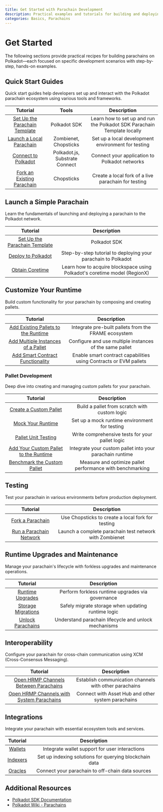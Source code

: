 ```yaml
---
title: Get Started with Parachain Development
description: Practical examples and tutorials for building and deploying Polkadot parachains, covering everything from launch to customization and cross-chain messaging.
categories: Basics, Parachains
---
```


# Get Started

The following sections provide practical recipes for building parachains on Polkadot—each focused on specific development scenarios with step-by-step, hands-on examples.

## Quick Start Guides

Quick start guides help developers set up and interact with the Polkadot parachain ecosystem using various tools and frameworks.

|                                            Tutorial                                            |             Tools              |                               Description                               |
| :--------------------------------------------------------------------------------------------: | :----------------------------: | :---------------------------------------------------------------------: |
| [Set Up the Parachain Template](/parachains/launch-a-parachain/set-up-the-parachain-template/) |          Polkadot SDK          | Learn how to set up and run the Polkadot SDK Parachain Template locally |
|            [Launch a Local Parachain](/parachains/testing/run-a-parachain-network/)            |     Zombienet, Chopsticks      |           Set up a local development environment for testing            |
|           [Connect to Polkadot](/chain-interactions/query-on-chain-data/query-sdks/)           | Polkadot.js, Substrate Connect |              Connect your application to Polkadot networks              |
|              [Fork an Existing Parachain](/parachains/testing/fork-a-parachain/)               |           Chopsticks           |           Create a local fork of a live parachain for testing           |

## Launch a Simple Parachain

Learn the fundamentals of launching and deploying a parachain to the Polkadot network.

|                                            Tutorial                                            |                                Description                                |
| :--------------------------------------------------------------------------------------------: | :-----------------------------------------------------------------------: |
| [Set Up the Parachain Template](/parachains/launch-a-parachain/set-up-the-parachain-template/) |                               Polkadot SDK                                |
|            [Deploy to Polkadot](/parachains/launch-a-parachain/deploy-to-polkadot/)            |       Step-by-step tutorial to deploying your parachain to Polkadot       |
|               [Obtain Coretime](/parachains/launch-a-parachain/obtain-coretime/)               | Learn how to acquire blockspace using Polkadot's coretime model (RegionX) |

## Customize Your Runtime

Build custom functionality for your parachain by composing and creating pallets.

|                                              Tutorial                                               |                            Description                            |
| :-------------------------------------------------------------------------------------------------: | :---------------------------------------------------------------: |
|     [Add Existing Pallets to the Runtime](/parachains/customize-runtime/add-existing-pallets/)      |       Integrate pre-built pallets from the FRAME ecosystem        |
|      [Add Multiple Instances of a Pallet](/parachains/customize-runtime/add-pallet-instances/)      |      Configure and use multiple instances of the same pallet      |
| [Add Smart Contract Functionality](/parachains/customize-runtime/add-smart-contract-functionality/) | Enable smart contract capabilities using Contracts or EVM pallets |

### Pallet Development

Deep dive into creating and managing custom pallets for your parachain.

|                                                     Tutorial                                                     |                        Description                        |
| :--------------------------------------------------------------------------------------------------------------: | :-------------------------------------------------------: |
|           [Create a Custom Pallet](/parachains/customize-runtime/pallet-development/create-a-pallet/)            |       Build a pallet from scratch with custom logic       |
|               [Mock Your Runtime](/parachains/customize-runtime/pallet-development/mock-runtime/)                |       Set up a mock runtime environment for testing       |
|             [Pallet Unit Testing](/parachains/customize-runtime/pallet-development/pallet-testing/)              |      Write comprehensive tests for your pallet logic      |
| [Add Your Custom Pallet to the Runtime](/parachains/customize-runtime/pallet-development/add-pallet-to-runtime/) | Integrate your custom pallet into your parachain runtime  |
|        [Benchmark the Custom Pallet](/parachains/customize-runtime/pallet-development/benchmark-pallet/)         | Measure and optimize pallet performance with benchmarking |

## Testing

Test your parachain in various environments before production deployment.

|                                Tutorial                                 |                       Description                       |
| :---------------------------------------------------------------------: | :-----------------------------------------------------: |
|        [Fork a Parachain](/parachains/testing/fork-a-parachain/)        |    Use Chopsticks to create a local fork for testing    |
| [Run a Parachain Network](/parachains/testing/run-a-parachain-network/) | Launch a complete parachain test network with Zombienet |

## Runtime Upgrades and Maintenance

Manage your parachain's lifecycle with forkless upgrades and maintenance operations.

|                                 Tutorial                                  |                     Description                      |
| :-----------------------------------------------------------------------: | :--------------------------------------------------: |
|   [Runtime Upgrades](/parachains/runtime-maintenance/runtime-upgrades/)   |   Perform forkless runtime upgrades via governance   |
| [Storage Migrations](/parachains/runtime-maintenance/storage-migrations/) |  Safely migrate storage when updating runtime logic  |
|  [Unlock Parachains](/parachains/runtime-maintenance/unlock-parachains/)  | Understand parachain lifecycle and unlock mechanisms |

## Interoperability

Configure your parachain for cross-chain communication using XCM (Cross-Consensus Messaging).

|                                                  Tutorial                                                  |                      Description                       |
| :--------------------------------------------------------------------------------------------------------: | :----------------------------------------------------: |
|     [Open HRMP Channels Between Parachains](/parachains/interoperability/channels-between-parachains/)     | Establish communication channels with other parachains |
| [Open HRMP Channels with System Parachains](/parachains/interoperability/channels-with-system-parachains/) |   Connect with Asset Hub and other system parachains   |

## Integrations

Integrate your parachain with essential ecosystem tools and services.

|                    Tutorial                    |                      Description                       |
| :--------------------------------------------: | :----------------------------------------------------: |
|  [Wallets](/parachains/integrations/wallets/)  |     Integrate wallet support for user interactions     |
| [Indexers](/parachains/integrations/indexers/) | Set up indexing solutions for querying blockchain data |
|  [Oracles](/parachains/integrations/oracles/)  |    Connect your parachain to off-chain data sources    |

## Additional Resources

- [Polkadot SDK Documentation](https://paritytech.github.io/polkadot-sdk/master/polkadot_sdk_docs/polkadot_sdk/index.html)
- [Polkadot Wiki - Parachains](https://wiki.polkadot.network/docs/learn-parachains/)
